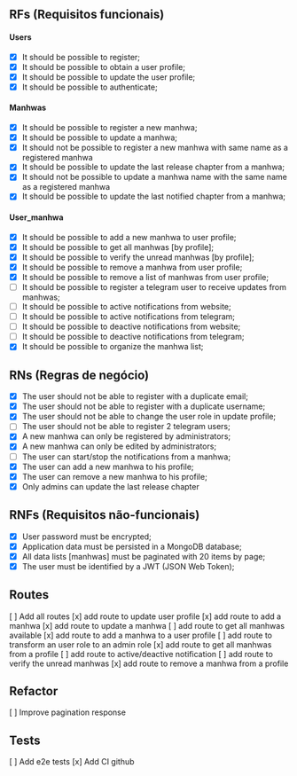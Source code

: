 ## RFs (Requisitos funcionais)
#### Users
- [x] It should be possible to register;
- [x] It should be possible to obtain a user profile;
- [x] It should be possible to update the user profile;
- [x] It should be possible to authenticate;

#### Manhwas
- [x] It should be possible to register a new manhwa;
- [x] It should be possible to update a manhwa;
- [x] It should not be possible to register a new manhwa with same name as a registered manhwa
- [x] It should be possible to update the last release chapter from a manhwa;
- [x] It should not be possible to update a manhwa name with the same name as a registered manhwa
- [x] It should be possible to update the last notified chapter from a manhwa;

#### User_manhwa
- [x] It should be possible to add a new manhwa to user profile;
- [x] It should be possible to get all manhwas [by profile];
- [x] It should be possible to verify the unread manhwas [by profile];
- [x] It should be possible to remove a manhwa from user profile;
- [x] It should be possible to remove a list of manhwas from user profile;
- [ ] It should be possible to register a telegram user to receive updates from manhwas;
- [ ] It should be possible to active notifications from website;
- [ ] It should be possible to active notifications from telegram;
- [ ] It should be possible to deactive notifications from website;
- [ ] It should be possible to deactive notifications from telegram;
- [x] It should be possible to organize the manhwa list;

## RNs (Regras de negócio)
- [x] The user should not be able to register with a duplicate email;
- [x] The user should not be able to register with a duplicate username;
- [x] The user should not be able to change the user role in update profile;
- [ ] The user should not be able to register 2 telegram users;
- [x] A new manhwa can only be registered by administrators;
- [x] A new manhwa can only be edited by administrators;
- [ ] The user can start/stop the notifications from a manhwa;
- [x] The user can add a new manhwa to his profile;
- [x] The user can remove a new manhwa to his profile;
- [x] Only admins can update the last release chapter

## RNFs (Requisitos não-funcionais)
- [x] User password must be encrypted;
- [x] Application data must be persisted in a MongoDB database;
- [x] All data lists [manhwas] must be paginated with 20 items by page;
- [x] The user must be identified by a JWT (JSON Web Token);

## Routes
[ ] Add all routes
[x] add route to update user profile
[x] add route to add a manhwa
[x] add route to update a manhwa
[ ] add route to get all manhwas available
[x] add route to add a manhwa to a user profile
[ ] add route to transform an user role to an admin role
[x] add route to get all manhwas from a profile
[ ] add route to active/deactive notification
[ ] add route to verify the unread manhwas
[x] add route to remove a manhwa from a profile

## Refactor
[ ] Improve pagination response

## Tests
[ ] Add e2e tests
[x] Add CI github